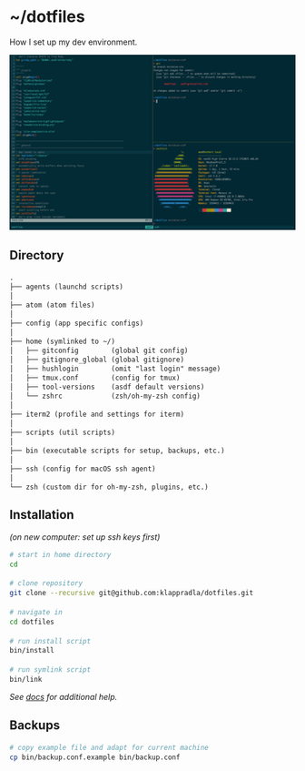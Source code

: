 # ~/dotfiles

How I set up my dev environment.

![screenshot](./screenshot.png)

## Directory

```
.
├── agents (launchd scripts)
│
├── atom (atom files)
│
├── config (app specific configs)
│
├── home (symlinked to ~/)
│   ├── gitconfig        (global git config)
│   ├── gitignore_global (global gitignore)
│   ├── hushlogin        (omit "last login" message)
│   ├── tmux.conf        (config for tmux)
│   ├── tool-versions    (asdf default versions)
│   └── zshrc            (zsh/oh-my-zsh config)
│
├── iterm2 (profile and settings for iterm)
│
├── scripts (util scripts)
│
├── bin (executable scripts for setup, backups, etc.)
│
├── ssh (config for macOS ssh agent)
│
└── zsh (custom dir for oh-my-zsh, plugins, etc.)
```


## Installation

*(on new computer: set up ssh keys first)*

```sh
# start in home directory
cd

# clone repository
git clone --recursive git@github.com:klappradla/dotfiles.git

# navigate in
cd dotfiles

# run install script
bin/install

# run symlink script
bin/link
```

*See [docs](./DOCS.md.png) for additional help.*

## Backups

```sh
# copy example file and adapt for current machine
cp bin/backup.conf.example bin/backup.conf
```
